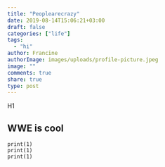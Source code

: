 ```yaml
---
title: "Peoplearecrazy"
date: 2019-08-14T15:06:21+03:00
draft: false
categories: ["life"]
tags:
  - "hi"
author: Francine
authorImage: images/uploads/profile-picture.jpeg
image: ""
comments: true
share: true
type: post
---
```



H1 
## WWE is cool
```
print(1)
print(1)
print(1)
```